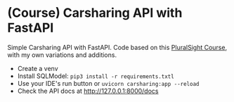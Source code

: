 
# (Course) Carsharing API with FastAPI

Simple Carsharing API with FastAPI. Code based on this [PluralSight Course](https://www.pluralsight.com/courses/fastapi-fundamentals), with my own variations and additions.

- Create a venv
- Install SQLModel: `pip3 install -r requirements.txtl`
- Use your IDE's run button or `uvicorn carsharing:app --reload`
- Check the API docs at http://127.0.0.1:8000/docs
